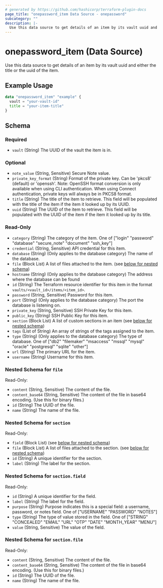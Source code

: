 ```yaml
---
# generated by https://github.com/hashicorp/terraform-plugin-docs
page_title: "onepassword_item Data Source - onepassword"
subcategory: ""
description: |-
  Use this data source to get details of an item by its vault uuid and either the title or the uuid of the item.
---
```


# onepassword_item (Data Source)

Use this data source to get details of an item by its vault uuid and either the title or the uuid of the item.

## Example Usage

```terraform
data "onepassword_item" "example" {
  vault = "your-vault-id"
  title = "your-item-title"
}
```

<!-- schema generated by tfplugindocs -->
## Schema

### Required

- `vault` (String) The UUID of the vault the item is in.

### Optional

- `note_value` (String, Sensitive) Secure Note value.
- `private_key_format` (String) Format of the private key. Can be 'pkcs8' (default) or 'openssh'. Note: OpenSSH format conversion is only available when using CLI authentication. When using Connect authentication, private keys will always be in PKCS8 format.
- `title` (String) The title of the item to retrieve. This field will be populated with the title of the item if the item it looked up by its UUID.
- `uuid` (String) The UUID of the item to retrieve. This field will be populated with the UUID of the item if the item it looked up by its title.

### Read-Only

- `category` (String) The category of the item. One of ["login" "password" "database" "secure_note" "document" "ssh_key"]
- `credential` (String, Sensitive) API credential for this item.
- `database` (String) (Only applies to the database category) The name of the database.
- `file` (Block List) A list of files attached to the item. (see [below for nested schema](#nestedblock--file))
- `hostname` (String) (Only applies to the database category) The address where the database can be found
- `id` (String) The Terraform resource identifier for this item in the format `vaults/<vault_id>/items/<item_id>`.
- `password` (String, Sensitive) Password for this item.
- `port` (String) (Only applies to the database category) The port the database is listening on.
- `private_key` (String, Sensitive) SSH Private Key for this item.
- `public_key` (String) SSH Public Key for this item.
- `section` (Block List) A list of custom sections in an item (see [below for nested schema](#nestedblock--section))
- `tags` (List of String) An array of strings of the tags assigned to the item.
- `type` (String) (Only applies to the database category) The type of database. One of ["db2" "filemaker" "msaccess" "mssql" "mysql" "oracle" "postgresql" "sqlite" "other"]
- `url` (String) The primary URL for the item.
- `username` (String) Username for this item.

<a id="nestedblock--file"></a>
### Nested Schema for `file`

Read-Only:

- `content` (String, Sensitive) The content of the file.
- `content_base64` (String, Sensitive) The content of the file in base64 encoding. (Use this for binary files.)
- `id` (String) The UUID of the file.
- `name` (String) The name of the file.


<a id="nestedblock--section"></a>
### Nested Schema for `section`

Read-Only:

- `field` (Block List) (see [below for nested schema](#nestedblock--section--field))
- `file` (Block List) A list of files attached to the section. (see [below for nested schema](#nestedblock--section--file))
- `id` (String) A unique identifier for the section.
- `label` (String) The label for the section.

<a id="nestedblock--section--field"></a>
### Nested Schema for `section.field`

Read-Only:

- `id` (String) A unique identifier for the field.
- `label` (String) The label for the field.
- `purpose` (String) Purpose indicates this is a special field: a username, password, or notes field. One of ["USERNAME" "PASSWORD" "NOTES"]
- `type` (String) The type of value stored in the field. One of ["STRING" "CONCEALED" "EMAIL" "URL" "OTP" "DATE" "MONTH_YEAR" "MENU"]
- `value` (String, Sensitive) The value of the field.


<a id="nestedblock--section--file"></a>
### Nested Schema for `section.file`

Read-Only:

- `content` (String, Sensitive) The content of the file.
- `content_base64` (String, Sensitive) The content of the file in base64 encoding. (Use this for binary files.)
- `id` (String) The UUID of the file.
- `name` (String) The name of the file.
